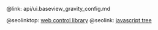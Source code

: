 @link: api/ui.baseview_gravity_config.md

@seolinktop: [web control library](https://webix.com)
@seolink: [javascript tree](https://webix.com/widget/tree/)